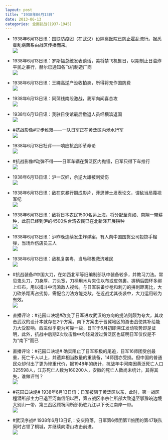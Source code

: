 ```yaml
---
layout: post
title: "1938年06月13日"
date: 2013-06-13
categories: 全面抗战(1937-1945)
---
```


<meta name="referrer" content="no-referrer" />

- 1938年6月13日讯：国联防疫团（在武汉）设隔离医院已防止霍乱流行。据悉霍乱病菌系由战区传播而来。 <br/><img src="https://ww2.sinaimg.cn/large/aca367d8jw1e5mvqj32q2j209y0a93z7.jpg" />

- 1938年6月13日讯：罗斯福总统发表谈话，美将禁飞机售日，以期制止日滥炸平民之暴行，赫尔已通知各飞机制造厂商 <br/><img src="https://ww4.sinaimg.cn/large/aca367d8jw1e5mu005d0nj20c10pm0u5.jpg" />

- 1938年6月13日讯：王繩高逆产没收拍卖，所得将充作国防费 <br/><img src="https://ww4.sinaimg.cn/large/aca367d8jw1e5ms9ly198j20980a3t9d.jpg" />

- 1938年6月13日讯：同蒲线南段激战，我军向闻喜总攻 <br/><img src="https://ww3.sinaimg.cn/large/aca367d8jw1e5mres9x1lj20c10sjtbn.jpg" />

- 1938年6月13日讯：我驻日使馆最后撤退人员经横滨返国 <br/><img src="https://ww4.sinaimg.cn/large/aca367d8jw1e5mpntkj1pj20700a00t8.jpg" />

- #抗战影像#举步维艰——一队日军正在黄泛区内涉水行军 <br/><img src="https://ww4.sinaimg.cn/large/aca367d8jw1e5mm6np5mcj20hs0cgad7.jpg" />

- 1938年6月13日社评——响应抗战即革命论 <br/><img src="https://ww4.sinaimg.cn/large/aca367d8jw1e5mkh0eflpj20au0swgp3.jpg" />

- #抗战影像#动弹不得——日军车辆在黄泛区内抛锚，日军只得下车推行 <br/><img src="https://ww2.sinaimg.cn/large/aca367d8jw1e5mhupl82ej20hs0dwdkk.jpg" />

- 1938年6月13日讯：沪一汉奸，余逆大雄被刺受伤 <br/><img src="https://ww2.sinaimg.cn/large/aca367d8jw1e5mf8va26wj20f2054aau.jpg" />

- 1938年6月13日讯：敌在京暴行摄成影片，菲思博士发表论文，谓敌当局蔑视军纪 <br/><img src="https://ww1.sinaimg.cn/large/aca367d8jw1e5medmlcuvj20c10s3ad8.jpg" />

- 1938年6月13日讯：敌将日本农民1500名运上海，将分配至真如、南翔一带耕种，此前已经到沪的4500名台湾农民已在北新泾开展耕种 <br/><img src="https://ww2.sinaimg.cn/large/aca367d8jw1e5mdir6mimj20c10gi3zj.jpg" />

- 1938年6月13日讯：沪昨晚连续发生炸弹案，有人向中国国货公司投掷手榴弹，当场炸伤店员三人 <br/><img src="https://ww2.sinaimg.cn/large/aca367d8jw1e5mbryr8qtj20c10leq4f.jpg" />

- 1938年6月13日讯：敌机复袭粤，当局积极救济难民 <br/><img src="https://ww3.sinaimg.cn/large/aca367d8jw1e5ma1r9jcfj20c10qvwhi.jpg" />

- #抗战装备#中国大刀，在如西北军等旧编制部队中装备较多，并教习刀法。常见鬼头刀，刀身厚、刀头宽，刀柄用木片夹住以布或皮包裹。握柄后圆环多绑上红布，用以搏斗中混淆敌人视线。与日军装备步枪和刺刀的拼刺距离比，大刀砍杀距离占劣势，需配合刀法方能克敌。在近战尤其夜袭中，大刀运用较为有效。 <br/><img src="https://ww3.sinaimg.cn/large/aca367d8jw1e5m8bxl5glj20c115k770.jpg" />

- 直播评论：#花园口决堤#改变了日军进攻武汉的方向的提法则颇为夸大，其攻击武汉的设计本就存在2个方案。南下方案由于晋冀地区的游击战使其补给能力大受影响，西进似乎更为可靠一些，日军于6月初即溯江发动攻势即是证明，此外，抗战中后期2次攻击豫中均轻易渡过黄泛区也证明日军仅仅是不为“南下”而已 

- 直播评论：#花园口决堤# 确实阻止了日军积极的尾追，日军16师团受创最重，死亡千人以上，并遗弃相当数量的重装备，14师团亦受损。但中国的普通民众却付出了更为惨重代价，据1948年的统计，抗战年中河南因黄泛死亡人口325598人，江苏死亡人数为160200人，安徽的死亡人数尚未统计。其得其失，谁做评判？ <br/><img src="https://ww3.sinaimg.cn/large/aca367d8jw1e5m6vcr4h0j20c122hag1.jpg" />

- #花园口决堤# 1938年6月13日讯：日军被阻于黄泛区以东，此时，第一战区程潜所部主力已退至河南信阳以西，第五战区李宗仁所部大致退至鄂豫皖边境大别山一带，第三战区顾祝同所部仍驻九江以下长江南岸一带。 <br/><img src="https://ww4.sinaimg.cn/large/aca367d8jw1e5m6niy85zj20dw0a6ab5.jpg" />

- #武汉序战# 1938年6月13日讯：安庆陷落，日军第6师团第11旅团的第47联队同时占领了桐城，并继续向潜山攻击前进。 <br/><img src="https://ww3.sinaimg.cn/large/aca367d8jw1e5m54pn8i1j20ep0fl76o.jpg" />

